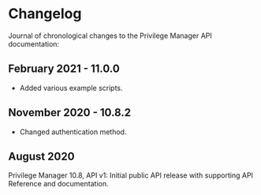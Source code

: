 [title]: # (Changelog)
[tags]: # (api)
[priority]: # (90000)
# Changelog

Journal of chronological changes to the Privilege Manager API documentation:

## February 2021 - 11.0.0

* Added various example scripts.

## November 2020 - 10.8.2

* Changed authentication method.

## August 2020

Privilege Manager 10.8, API v1: Initial public API release with supporting API Reference and documentation.
